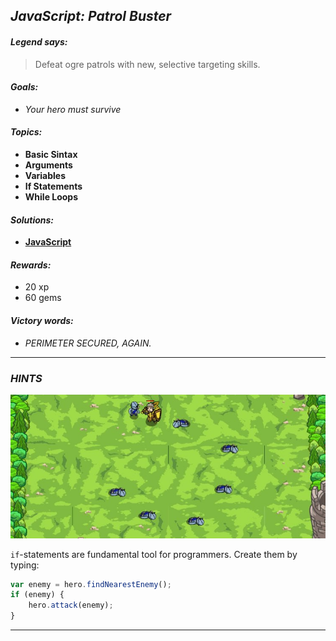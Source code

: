 ## _JavaScript: Patrol Buster_

#### _Legend says:_
> Defeat ogre patrols with new, selective targeting skills.

#### _Goals:_
+ _Your hero must survive_

#### _Topics:_
+ **Basic Sintax**
+ **Arguments**
+ **Variables**
+ **If Statements**
+ **While Loops**

#### _Solutions:_
+ **[JavaScript](patrBust.js)**

#### _Rewards:_
+ 20 xp
+ 60 gems

#### _Victory words:_
+ _PERIMETER SECURED, AGAIN._

___

### _HINTS_

![](img/patrol_buster.jpeg)

`if`-statements are fundamental tool for programmers. Create them by typing:

```javascript
var enemy = hero.findNearestEnemy();
if (enemy) {
    hero.attack(enemy);
}

```

___
